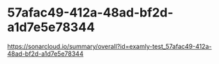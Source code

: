 # 57afac49-412a-48ad-bf2d-a1d7e5e78344
https://sonarcloud.io/summary/overall?id=examly-test_57afac49-412a-48ad-bf2d-a1d7e5e78344
